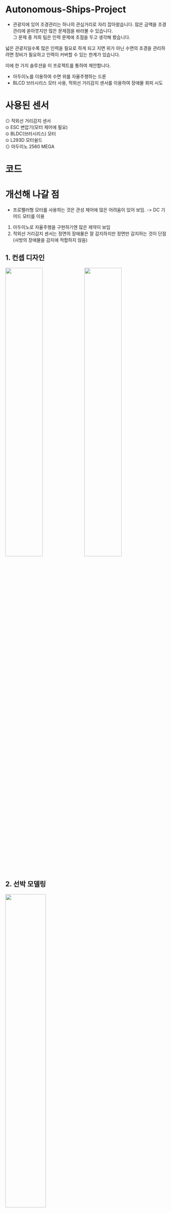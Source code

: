 # Autonomous-Ships-Project
* 관광지에 있어 조경관리는 하나의 관심거리로 자리 잡아왔습니다. 많은 금액을 조경관리에 쏟아붓지만 많은 문제점을 바라볼 수 있습니다.  
그 문제 중 저희 팀은 인력 문제에 초점을 두고 생각해 봤습니다.  

넓은 관광지일수록 많은 인력을 필요로 하게 되고 지면 위가 아닌 수면의 조경을 관리하려면 장비가 필요하고 인력이 커버할 수 있는 한계가 있습니다.  

이에 한 가지 솔루션을 이 프로젝트를 통하여 제안합니다.  

* 아두이노를 이용하여 수면 위를 자율주행하는 드론  
* BLCD 브러시리스 모터 사용, 적외선 거리감지 센서를 이용하여 장애물 회피 시도  
# 사용된 센서
⊙ 적외선 거리감지 센서  
⊙ ESC 변압기(모터 제어에 필요)  
⊙ BLDC(브러시리스) 모터  
⊙ L293D 모터쉴드  
⊙ 아두이노 2560 MEGA  
# 코드

 
# 개선해 나갈 점
* 프로펠러형 모터를 사용하는 것은 관성 제어에 많은 어려움이 있어 보임. -> DC 기어드 모터를 이용  

1. 아두이노로 자율주행을 구현하기엔 많은 제약이 보임
2. 적외선 거리감지 센서는 정면의 장애물은 잘 감지하지만 정면만 감지하는 것이 단점 (사방의 장애물을 감지에 적합하지 않음)
## 1. 컨셉 디자인

<img src = "https://user-images.githubusercontent.com/48241432/121632402-e2574f80-cabb-11eb-9e83-293e871f026d.jpg" width="48%" height="height 48%"> <img src = "https://user-images.githubusercontent.com/48241432/121638358-cce72300-cac5-11eb-8d39-43bdb4322389.jpg" width="48%" height="height 48%">

## 2. 선박 모델링

<img src = "https://user-images.githubusercontent.com/48241432/121631891-e8006580-caba-11eb-81ce-842ff6e8f27a.jpg" width="50%" height="height 50%">

## 3. 자율주행 선박 회로도

<img src = "https://user-images.githubusercontent.com/48241432/121631779-b38ca980-caba-11eb-9404-4c04b5fae526.png" width="50%" height="height 50%">
